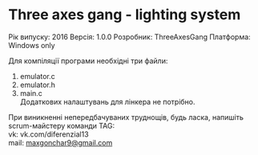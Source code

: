 # Three axes gang - lighting system 
Рік випуску: 2016
Версія: 1.0.0
Розробник: ThreeAxesGang
Платформа: Windows only

Для компіляції програми необхідні три файли: <br/>
1. emulator.c <br/>
2. emulator.h <br/>
3. main.c <br/>
Додаткових налаштувань для лінкера не потрібно. <br/>

При виникненні непередбачуваних труднощів, будь ласка, напишіть scrum-майстеру команди TAG: <br/>
vk: vk.com/diferenzial13 <br/>
mail: maxgonchar9@gmail.com <br/>

